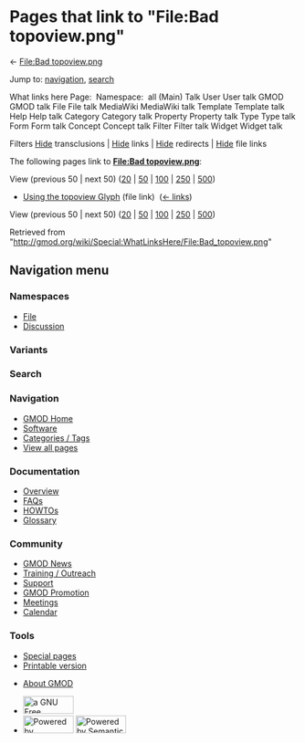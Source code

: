 <div id="mw-page-base" class="noprint">

</div>

<div id="mw-head-base" class="noprint">

</div>

<div id="content" class="mw-body" role="main">

<span id="top"></span>

<div id="mw-js-message" style="display:none;">

</div>



# <span dir="auto">Pages that link to "File:Bad topoview.png"</span>

<div id="bodyContent">

<div id="contentSub">

← [File:Bad
topoview.png](/wiki/File:Bad_topoview.png "File:Bad topoview.png")

</div>

<div id="jump-to-nav" class="mw-jump">

Jump to: [navigation](#mw-navigation), [search](#p-search)

</div>

<div id="mw-content-text">

What links here Page:  Namespace:  all (Main) Talk User User talk GMOD
GMOD talk File File talk MediaWiki MediaWiki talk Template Template talk
Help Help talk Category Category talk Property Property talk Type Type
talk Form Form talk Concept Concept talk Filter Filter talk Widget
Widget talk

Filters
[Hide](/mediawiki/index.php?title=Special:WhatLinksHere/File:Bad_topoview.png&hidetrans=1 "Special:WhatLinksHere/File:Bad topoview.png")
transclusions \|
[Hide](/mediawiki/index.php?title=Special:WhatLinksHere/File:Bad_topoview.png&hidelinks=1 "Special:WhatLinksHere/File:Bad topoview.png")
links \|
[Hide](/mediawiki/index.php?title=Special:WhatLinksHere/File:Bad_topoview.png&hideredirs=1 "Special:WhatLinksHere/File:Bad topoview.png")
redirects \|
[Hide](/mediawiki/index.php?title=Special:WhatLinksHere/File:Bad_topoview.png&hideimages=1 "Special:WhatLinksHere/File:Bad topoview.png")
file links

The following pages link to **[File:Bad
topoview.png](/wiki/File:Bad_topoview.png "File:Bad topoview.png")**:

View (previous 50 \| next 50)
([20](/mediawiki/index.php?title=Special:WhatLinksHere/File:Bad_topoview.png&limit=20 "Special:WhatLinksHere/File:Bad topoview.png")
\|
[50](/mediawiki/index.php?title=Special:WhatLinksHere/File:Bad_topoview.png&limit=50 "Special:WhatLinksHere/File:Bad topoview.png")
\|
[100](/mediawiki/index.php?title=Special:WhatLinksHere/File:Bad_topoview.png&limit=100 "Special:WhatLinksHere/File:Bad topoview.png")
\|
[250](/mediawiki/index.php?title=Special:WhatLinksHere/File:Bad_topoview.png&limit=250 "Special:WhatLinksHere/File:Bad topoview.png")
\|
[500](/mediawiki/index.php?title=Special:WhatLinksHere/File:Bad_topoview.png&limit=500 "Special:WhatLinksHere/File:Bad topoview.png"))

- [Using the topoview
  Glyph](/wiki/Using_the_topoview_Glyph "Using the topoview Glyph")
  (file link) ‎ <span class="mw-whatlinkshere-tools">([←
  links](/mediawiki/index.php?title=Special:WhatLinksHere&target=Using+the+topoview+Glyph "Special:WhatLinksHere"))</span>

View (previous 50 \| next 50)
([20](/mediawiki/index.php?title=Special:WhatLinksHere/File:Bad_topoview.png&limit=20 "Special:WhatLinksHere/File:Bad topoview.png")
\|
[50](/mediawiki/index.php?title=Special:WhatLinksHere/File:Bad_topoview.png&limit=50 "Special:WhatLinksHere/File:Bad topoview.png")
\|
[100](/mediawiki/index.php?title=Special:WhatLinksHere/File:Bad_topoview.png&limit=100 "Special:WhatLinksHere/File:Bad topoview.png")
\|
[250](/mediawiki/index.php?title=Special:WhatLinksHere/File:Bad_topoview.png&limit=250 "Special:WhatLinksHere/File:Bad topoview.png")
\|
[500](/mediawiki/index.php?title=Special:WhatLinksHere/File:Bad_topoview.png&limit=500 "Special:WhatLinksHere/File:Bad topoview.png"))

</div>

<div class="printfooter">

Retrieved from
"<http://gmod.org/wiki/Special:WhatLinksHere/File:Bad_topoview.png>"

</div>

<div id="catlinks" class="catlinks catlinks-allhidden">

</div>

<div class="visualClear">

</div>

</div>

</div>

<div id="mw-navigation">

## Navigation menu

<div id="mw-head">



<div id="left-navigation">

<div id="p-namespaces" class="vectorTabs" role="navigation"
aria-labelledby="p-namespaces-label">

### Namespaces

- <span id="ca-nstab-image"><a href="/wiki/File:Bad_topoview.png" accesskey="c"
  title="View the file page [c]">File</a></span>
- <span id="ca-talk"><a
  href="/mediawiki/index.php?title=File_talk:Bad_topoview.png&amp;action=edit&amp;redlink=1"
  accesskey="t"
  title="Discussion about the content page [t]">Discussion</a></span>

</div>

<div id="p-variants" class="vectorMenu emptyPortlet" role="navigation"
aria-labelledby="p-variants-label">

### 

### Variants[](#)

<div class="menu">

</div>

</div>

</div>

<div id="right-navigation">





</div>

<div id="p-search" role="search">

### Search

<div id="simpleSearch">

</div>

</div>

</div>

</div>

<div id="mw-panel">

<div id="p-logo" role="banner">

<a href="/wiki/Main_Page"
style="background-image: url(http://gmod.org/images/GMOD-cogs.png);"
title="Visit the main page"></a>

</div>

<div id="p-Navigation" class="portal" role="navigation"
aria-labelledby="p-Navigation-label">

### Navigation

<div class="body">

- <span id="n-GMOD-Home">[GMOD Home](/wiki/Main_Page)</span>
- <span id="n-Software">[Software](/wiki/GMOD_Components)</span>
- <span id="n-Categories-.2F-Tags">[Categories /
  Tags](/wiki/Categories)</span>
- <span id="n-View-all-pages">[View all
  pages](/wiki/Special:AllPages)</span>

</div>

</div>

<div id="p-Documentation" class="portal" role="navigation"
aria-labelledby="p-Documentation-label">

### Documentation

<div class="body">

- <span id="n-Overview">[Overview](/wiki/Overview)</span>
- <span id="n-FAQs">[FAQs](/wiki/Category:FAQ)</span>
- <span id="n-HOWTOs">[HOWTOs](/wiki/Category:HOWTO)</span>
- <span id="n-Glossary">[Glossary](/wiki/Glossary)</span>

</div>

</div>

<div id="p-Community" class="portal" role="navigation"
aria-labelledby="p-Community-label">

### Community

<div class="body">

- <span id="n-GMOD-News">[GMOD News](/wiki/GMOD_News)</span>
- <span id="n-Training-.2F-Outreach">[Training /
  Outreach](/wiki/Training_and_Outreach)</span>
- <span id="n-Support">[Support](/wiki/Support)</span>
- <span id="n-GMOD-Promotion">[GMOD
  Promotion](/wiki/GMOD_Promotion)</span>
- <span id="n-Meetings">[Meetings](/wiki/Meetings)</span>
- <span id="n-Calendar">[Calendar](/wiki/Calendar)</span>

</div>

</div>

<div id="p-tb" class="portal" role="navigation"
aria-labelledby="p-tb-label">

### Tools

<div class="body">

- <span id="t-specialpages"><a href="/wiki/Special:SpecialPages" accesskey="q"
  title="A list of all special pages [q]">Special pages</a></span>
- <span id="t-print"><a
  href="/mediawiki/index.php?title=Special:WhatLinksHere/File:Bad_topoview.png&amp;printable=yes"
  rel="alternate" accesskey="p"
  title="Printable version of this page [p]">Printable version</a></span>

</div>

</div>

</div>

</div>

<div id="footer" role="contentinfo">

- <span id="footer-places-about">[About
  GMOD](/wiki/GMOD:About "GMOD:About")</span>

<!-- -->

- <span id="footer-copyrightico">[<img src="http://www.gnu.org/graphics/gfdl-logo-small.png" width="88"
  height="31" alt="a GNU Free Documentation License" />](http://www.gnu.org/licenses/fdl-1.3.html)</span>
- <span id="footer-poweredbyico">[<img src="/mediawiki/skins/common/images/poweredby_mediawiki_88x31.png"
  width="88" height="31" alt="Powered by MediaWiki" />](//www.mediawiki.org/)
  [<img
  src="/mediawiki/extensions/SemanticMediaWiki/includes/../resources/images/smw_button.png"
  width="88" height="31" alt="Powered by Semantic MediaWiki" />](https://www.semantic-mediawiki.org/wiki/Semantic_MediaWiki)</span>

<div style="clear:both">

</div>

</div>
